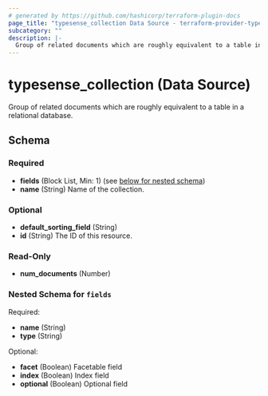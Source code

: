 ```yaml
---
# generated by https://github.com/hashicorp/terraform-plugin-docs
page_title: "typesense_collection Data Source - terraform-provider-typesense"
subcategory: ""
description: |-
  Group of related documents which are roughly equivalent to a table in a relational database.
---
```


# typesense_collection (Data Source)

Group of related documents which are roughly equivalent to a table in a relational database.



<!-- schema generated by tfplugindocs -->
## Schema

### Required

- **fields** (Block List, Min: 1) (see [below for nested schema](#nestedblock--fields))
- **name** (String) Name of the collection.

### Optional

- **default_sorting_field** (String)
- **id** (String) The ID of this resource.

### Read-Only

- **num_documents** (Number)

<a id="nestedblock--fields"></a>
### Nested Schema for `fields`

Required:

- **name** (String)
- **type** (String)

Optional:

- **facet** (Boolean) Facetable field
- **index** (Boolean) Index field
- **optional** (Boolean) Optional field


